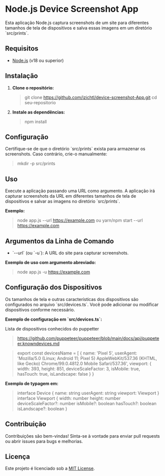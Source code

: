 # Node.js Device Screenshot App

Esta aplicação Node.js captura screenshots de um site para diferentes tamanhos de tela de dispositivos e salva essas imagens em um diretório \`src/prints\`.

## Requisitos

- [Node.js](https://nodejs.org/) (v18 ou superior)

## Instalação

1. **Clone o repositório:**

   > git clone <https://github.com/izichtl/device-screenshot-App.git>
   > cd seu-repositorio

2. **Instale as dependências:**

   > npm install

## Configuração

Certifique-se de que o diretório \`src/prints\` exista para armazenar os screenshots. Caso contrário, crie-o manualmente:

> mkdir -p src/prints

## Uso

Execute a aplicação passando uma URL como argumento. A aplicação irá capturar screenshots da URL em diferentes tamanhos de tela de dispositivos e salvar as imagens no diretório \`src/prints\`.

**Exemplo:**

> node app.js --url <https://example.com>
> ou
> yarn/npm start --url <https://example.com>

## Argumentos da Linha de Comando

- \`--url\` (ou \`-u\`): A URL do site para capturar screenshots.

**Exemplo de uso com argumento abreviado:**

> node app.js -u <https://example.com>

## Configuração dos Dispositivos

Os tamanhos de tela e outras características dos dispositivos são configurados no arquivo \`src/devices.ts\`. Você pode adicionar ou modificar dispositivos conforme necessário.

**Exemplo de configuração em \`src/devices.ts\`:**

Lista de dispositivos conhecidos do puppetter

> <https://github.com/puppeteer/puppeteer/blob/main/docs/api/puppeteer.knowndevices.md>

> export const devicesName = [
> {
> name: 'Pixel 5',
> userAgent: 'Mozilla/5.0 (Linux; Android 11; Pixel 5) AppleWebKit/537.36 (KHTML, like Gecko) Chrome/99.0.4812.0 Mobile Safari/537.36',
> viewport: {
> width: 393,
> height: 851,
> deviceScaleFactor: 3,
> isMobile: true,
> hasTouch: true,
> isLandscape: false
> }
> }

**Exemplo de typagem em:**

> interface Device {
> name: string
> userAgent: string
> viewport: Viewport
> }
> interface Viewport {
> width: number
> height: number
> deviceScaleFactor?: number
> isMobile?: boolean
> hasTouch?: boolean
> isLandscape?: boolean
> }

## Contribuição

Contribuições são bem-vindas! Sinta-se à vontade para enviar pull requests ou abrir issues para bugs e melhorias.

## Licença

Este projeto é licenciado sob a [MIT License](LICENSE).
